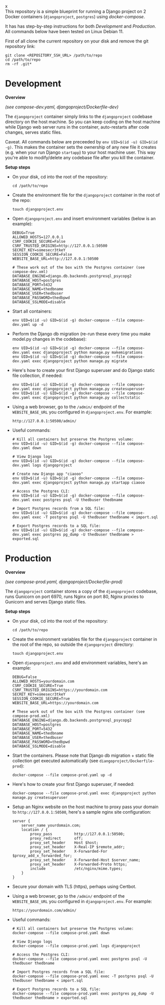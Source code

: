 x   
This repository is a simple blueprint for running a Django project on 2 Docker containers (`djangoproject`, `postgres`) using *docker-compose*.

It has has step-by-step instructions for both *Development* and *Production*. All commands below have been tested on Linux Debian 11.

First of all clone the current repository on your disk and remove the git repository link:
```
git clone <REPOSITORY_SSH_URL> /path/to/repo
cd /path/to/repo
rm -rf .git*
```



# Development

**Overview**

*(see compose-dev.yaml, djangoproject/Dockerfile-dev)*

The `djangoproject` container simply links to the `djangoproject` codebase directory on the host machine. So you can keep coding on the host machine while Django web server runs in the container, auto-restarts after code changes, serves static files.

Caveat. All commands below are preceeded by `env UID=$(id -u) GID=$(id -g)`. This makes the container sets the ownership of any new file it creates (e.g. when your run Django `startapp`) to your host machine user. This way you're able to modify/delete any codebase file after you kill the container.

**Setup steps**

* On your disk, cd into the root of the repository:
    ```
    cd /path/to/repo
    ```

* Create the environment file for the `djangoproject` container in the root of the repo:
    ```
    touch djangoproject.env
    ```

* Open `djangoproject.env` and insert environment variables (below is an example):
    ```
    DEBUG=True
    ALLOWED_HOSTS=127.0.0.1
    CSRF_COOKIE_SECURE=False
    CSRF_TRUSTED_ORIGINS=http://127.0.0.1:50500
    SECRET_KEY=somesecr3tkeY
    SESSION_COOKIE_SECURE=False
    WEBSITE_BASE_URL=http://127.0.0.1:50500

    # These work out of the box with the Postgres container (see compose-dev.xml)
    DATABASE_ENGINE=django.db.backends.postgresql_psycopg2
    DATABASE_HOST=postgres
    DATABASE_PORT=5432
    DATABASE_NAME=thedbname
    DATABASE_USER=thedbuser
    DATABASE_PASSWORD=thedbpwd
    DATABASE_SSLMODE=disable
    ```

* Start all containers:
    ```
    env UID=$(id -u) GID=$(id -g) docker-compose --file compose-dev.yaml up -d
    ```

* Perform the Django db migration (re-run these every time you make model.py changes in the codebase):
    ```
    env UID=$(id -u) GID=$(id -g) docker-compose --file compose-dev.yaml exec djangoproject python manage.py makemigrations
    env UID=$(id -u) GID=$(id -g) docker-compose --file compose-dev.yaml exec djangoproject python manage.py migrate
    ```

* Here's how to create your first Django superuser and do Django static file collection, if needed:
    ```
    env UID=$(id -u) GID=$(id -g) docker-compose --file compose-dev.yaml exec djangoproject python manage.py createsuperuser
    env UID=$(id -u) GID=$(id -g) docker-compose --file compose-dev.yaml exec djangoproject python manage.py collectstatic
    ```

* Using a web browser, go to the `/admin/` endpoint of the `WEBSITE_BASE_URL` you configured in `djangoproject.env`. For example:
    ```
    http://127.0.0.1:50500/admin/
    ```

* Useful commands:
    ```
    # Kill all containers but preserve the Postgres volume:
    env UID=$(id -u) GID=$(id -g) docker-compose --file compose-dev.yaml down

    # View Django logs
    env UID=$(id -u) GID=$(id -g) docker-compose --file compose-dev.yaml logs djangoproject

    # Create new Django app "ciaooo"
    env UID=$(id -u) GID=$(id -g) docker-compose --file compose-dev.yaml exec djangoproject python manage.py startapp ciaooo

    # Access the Postgres CLI:
    env UID=$(id -u) GID=$(id -g) docker-compose --file compose-dev.yaml exec postgres psql -U thedbuser thedbname

    # Import Postgres records from a SQL file:
    env UID=$(id -u) GID=$(id -g) docker-compose --file compose-dev.yaml exec -T postgres psql -U thedbuser thedbname < import.sql

    # Export Postgres records to a SQL file:
    env UID=$(id -u) GID=$(id -g) docker-compose --file compose-dev.yaml exec postgres pg_dump -U thedbuser thedbname > exported.sql
    ```



# Production

**Overview**

*(see compose-prod.yaml, djangoproject/Dockerfile-prod)*

The `djangoproject` container stores a copy of the `djangoproject` codebase, runs Gunicorn on port 6970, runs Nginx on port 80, Nginx proxies to Gunicorn and serves Django static files.

**Setup steps**

* On your disk, cd into the root of the repository:
    ```
    cd /path/to/repo
    ```

* Create the environment variables file for the `djangoproject` container in the root of the repo, so outside the `djangoproject` directory:
    ```
    touch djangoproject.env
    ```

* Open `djangoproject.env` and add environment variables, here's an example:
    ```
    DEBUG=False
    ALLOWED_HOSTS=yourdomain.com
    CSRF_COOKIE_SECURE=True
    CSRF_TRUSTED_ORIGINS=https://yourdomain.com
    SECRET_KEY=somesecr3tkeY
    SESSION_COOKIE_SECURE=True
    WEBSITE_BASE_URL=https://yourdomain.com

    # These work out of the box with the Postgres container (see compose-prod.xml)
    DATABASE_ENGINE=django.db.backends.postgresql_psycopg2
    DATABASE_HOST=postgres
    DATABASE_PORT=5432
    DATABASE_NAME=thedbname
    DATABASE_USER=thedbuser
    DATABASE_PASSWORD=thedbpwd
    DATABASE_SSLMODE=disable
    ```

* Start the containers. Please note that Django db migration + static file collection get executed automatically (see `diangoproject/Dockerfile-prod`):
    ```
    docker-compose --file compose-prod.yaml up -d
    ```

* Here's how to create your first Django superuser, if needed:
    ```
    docker-compose --file compose-prod.yaml exec djangoproject python manage.py createsuperuser
    ```

* Setup an Nginx website on the host machine to proxy pass your domain to `http://127.0.0.1:50500`, here's a sample nginx site configuration:
    ```
    server {
        server_name yourdomain.com;
        location / {
            proxy_pass          http://127.0.0.1:50500;
            proxy_redirect      off;
            proxy_set_header    Host $host;
            proxy_set_header    X-Real-IP $remote_addr;
            proxy_set_header    X-Forwarded-For $proxy_add_x_forwarded_for;
            proxy_set_header    X-Forwarded-Host $server_name;
            proxy_set_header    X-Forwarded-Proto https;
            include             /etc/nginx/mime.types;
        }
    }
    ```

* Secure your domain with TLS (https), perhaps using Certbot.

* Using a web browser, go to the `/admin/` endpoint of the `WEBSITE_BASE_URL` you configured in `djangoproject.env`. For example:
    ```
    https://yourdomain.com/admin/
    ```

* Useful commands:
    ```
    # Kill all containers but preserve the Postgres volume:
    docker-compose --file compose-prod.yaml down

    # View Django logs
    docker-compose --file compose-prod.yaml logs djangoproject

    # Access the Postgres CLI:
    docker-compose --file compose-prod.yaml exec postgres psql -U thedbuser thedbname

    # Import Postgres records from a SQL file:
    docker-compose --file compose-prod.yaml exec -T postgres psql -U thedbuser thedbname < import.sql

    # Export Postgres records to a SQL file:
    docker-compose --file compose-prod.yaml exec postgres pg_dump -U thedbuser thedbname > exported.sql
    ```


